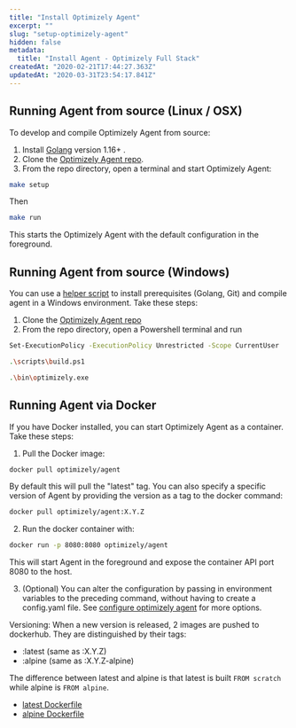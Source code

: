 ```yaml
---
title: "Install Optimizely Agent"
excerpt: ""
slug: "setup-optimizely-agent"
hidden: false
metadata: 
  title: "Install Agent - Optimizely Full Stack"
createdAt: "2020-02-21T17:44:27.363Z"
updatedAt: "2020-03-31T23:54:17.841Z"
---
```

## Running Agent from source (Linux / OSX)

To develop and compile Optimizely Agent from source:

1. Install  [Golang](https://golang.org/dl/)  version 1.16+ .
2. Clone the [Optimizely Agent repo](https://github.com/optimizely/agent). 
3. From the repo directory, open a terminal and start Optimizely Agent:

```bash
make setup
```
Then
```bash
make run
```

This starts the Optimizely Agent with the default configuration in the foreground.

## Running Agent from source (Windows)

You can use a [helper script](https://github.com/optimizely/agent/blob/master/scripts/build.ps1) to install prerequisites (Golang, Git) and compile agent in a Windows environment. Take these steps:

1.  Clone the [Optimizely Agent repo](https://github.com/optimizely/agent)
2. From the repo directory, open a Powershell terminal and run 

```bash
Set-ExecutionPolicy -ExecutionPolicy Unrestricted -Scope CurrentUser

.\scripts\build.ps1

.\bin\optimizely.exe
```

## Running Agent via Docker

If you have Docker installed, you can start Optimizely Agent as a container. Take these steps:

1. Pull the Docker image:

```bash
docker pull optimizely/agent
```
By default this will pull the "latest" tag. You can also specify a specific version of Agent by providing the version as a tag to the docker command:

```bash
docker pull optimizely/agent:X.Y.Z
```

2. Run the docker container with:

```bash
docker run -p 8080:8080 optimizely/agent
```
This will start Agent in the foreground and expose the container API port 8080 to the host.

3. (Optional) You can alter the configuration by passing in environment variables to the preceding command, without having to create a config.yaml file. See [configure optimizely agent](doc:configure-optimizely-agent) for more options.

Versioning:
When a new version is released, 2 images are pushed to dockerhub. They are distinguished by their tags:
- :latest (same as :X.Y.Z)
- :alpine (same as :X.Y.Z-alpine)

The difference between latest and alpine is that latest is built `FROM scratch` while alpine is `FROM alpine`.
- [latest Dockerfile](https://github.com/optimizely/agent/blob/master/scripts/dockerfiles/Dockerfile.static)
- [alpine Dockerfile](https://github.com/optimizely/agent/blob/master/scripts/dockerfiles/Dockerfile.alpine)